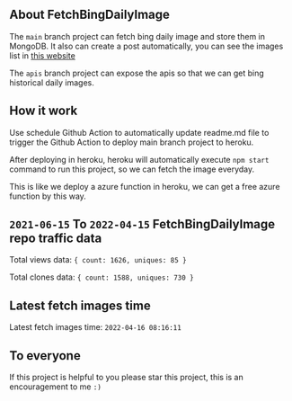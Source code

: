 ## About FetchBingDailyImage

The `main` branch project can fetch bing daily image and store them in MongoDB.
It also can create a post automatically, you can see the images list in [this website](https://oursalbum.netlify.app)

The `apis` branch project can expose the apis so that we can get bing historical daily images.

## How it work

Use schedule Github Action to automatically update readme.md file to trigger the Github Action to deploy main branch project to heroku.

After deploying in heroku, heroku will automatically execute `npm start` command to run this project, so we can fetch the image everyday.

This is like we deploy a azure function in heroku, we can get a free azure function by this way.

## `2021-06-15` To `2022-04-15` FetchBingDailyImage repo traffic data

Total views data: `{ count: 1626, uniques: 85 }`

Total clones data: `{ count: 1588, uniques: 730 }`

## Latest fetch images time

Latest fetch images time: `2022-04-16 08:16:11`

## To everyone

If this project is helpful to you please star this project, this is an encouragement to me `:)`




